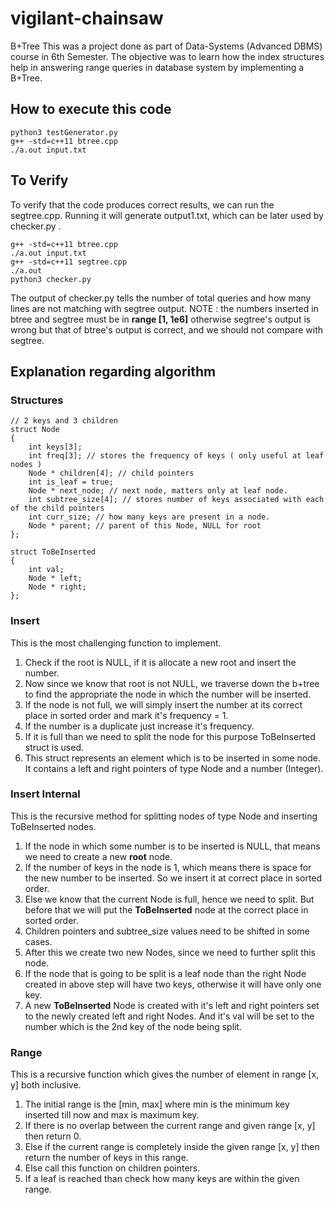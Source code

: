 # vigilant-chainsaw
B+Tree
This was a project done as part of Data-Systems (Advanced DBMS) course in 6th
Semester. The objective was to learn how the index structures help in answering 
range queries in database system by implementing a B+Tree. 

## How to execute this code
```
python3 testGenerator.py
g++ -std=c++11 btree.cpp
./a.out input.txt
```

## To Verify
To verify that the code produces correct results, we can run the segtree.cpp.
Running it will generate output1.txt, which can be later used by checker.py .
```
g++ -std=c++11 btree.cpp
./a.out input.txt
g++ -std=c++11 segtree.cpp
./a.out
python3 checker.py
```
The output of checker.py tells the number of total queries and how many lines
are not matching with segtree output.
NOTE : the numbers inserted in btree and segtree must be in **range [1, 1e6]**
otherwise segtree's output is wrong but that of btree's output is correct, and
we should not compare with segtree.

## Explanation regarding algorithm
### Structures
```
// 2 keys and 3 children
struct Node
{
	int keys[3];
	int freq[3]; // stores the frequency of keys ( only useful at leaf nodes )
	Node * children[4]; // child pointers
	int is_leaf = true;
	Node * next_node; // next node, matters only at leaf node.
	int subtree_size[4]; // stores number of keys associated with each of the child pointers
	int curr_size; // how many keys are present in a node.
	Node * parent; // parent of this Node, NULL for root
};

struct ToBeInserted
{
	int val;
	Node * left;
	Node * right;
};
```
### Insert
This is the most challenging function to implement.
1. Check if the root is NULL, if it is allocate a new root and insert the
   number.
2. Now since we know that root is not NULL, we traverse down the b+tree to find
   the appropriate the node in which the number will be inserted.
3. If the node is not full, we will simply insert the number at its correct
   place in sorted order and mark it's frequency = 1.
4. If the number is a duplicate just increase it's frequency.
5. If it is full than we need to split the node for this purpose ToBeInserted
   struct is used.
6. This struct represents an element which is to be inserted in some node. It
   contains a left and right pointers of type Node and a number (Integer).


### Insert Internal
This is the recursive method for splitting nodes of type Node and inserting ToBeInserted
nodes.
1. If the node in which some number is to be inserted is NULL, that means we
   need to create a new **root** node.
2. If the number of keys in the node is 1, which means there is space for the
   new number to be inserted. So we insert it at correct place in sorted order.
3. Else we know that the current Node is full, hence we need to split. But
   before that we will put the **ToBeInserted** node at the correct place in
   sorted order.
4. Children pointers and subtree_size values need to be shifted in some cases.
5. After this we create two new Nodes, since we need to further split this node.
6. If the node that is going to be split is a leaf node than the right Node
   created in above step will have two keys, otherwise it will have only one
   key. 
7. A new **ToBeInserted** Node is created with it's left and right pointers set
   to the newly created left and right Nodes. And it's val will be set to the
   number which is the 2nd key of the node being split.


### Range
This is a recursive function which gives the number of element in range [x, y]
both inclusive.
1. The initial range is the [min, max] where min is the minimum key inserted
   till now and max is maximum key.
2. If there is no overlap between the current range and given range [x, y] then
   return 0.
3. Else if the current range is completely inside the given range [x, y] then
   return the number of keys in this range.
4. Else call this function on children pointers.
5. If a leaf is reached than check how many keys are within the given range.
